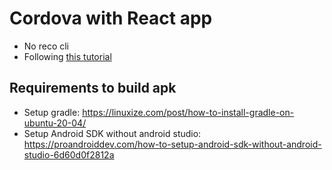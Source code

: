 # Cordova with React app

- No reco cli
- Following [this tutorial](https://blog.devgenius.io/convert-your-react-application-to-an-andriod-ios-app-using-cordova-87646729c2b7)

## Requirements to build apk

- Setup gradle: https://linuxize.com/post/how-to-install-gradle-on-ubuntu-20-04/
- Setup Android SDK without android studio: https://proandroiddev.com/how-to-setup-android-sdk-without-android-studio-6d60d0f2812a
